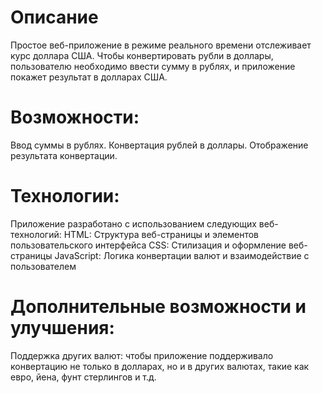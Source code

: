 # Описание
Простое веб-приложение в режиме реального времени отслеживает курс доллара США. Чтобы конвертировать рубли в доллары, пользователю необходимо ввести сумму в рублях, и приложение покажет результат в долларах США.

# Возможности:
Ввод суммы в рублях.
Конвертация рублей в доллары.
Отображение результата конвертации.
# Технологии:

Приложение разработано с использованием следующих веб-технологий:
HTML: Структура веб-страницы и элементов пользовательского интерфейса
CSS: Стилизация и оформление веб-страницы
JavaScript: Логика конвертации валют и взаимодействие с пользователем

# Дополнительные возможности и улучшения:
Поддержка других валют: чтобы приложение поддерживало конвертацию не только в долларах, но и в других валютах, такие как евро, йена, фунт стерлингов и т.д.
